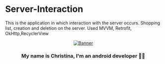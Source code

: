 # Server-Interaction
This is the application  in which interaction with the server occurs. Shopping list, creation and deletion on the server. Used MVVM, Retrofit, OkHttp,RecyclerView

<p align="center">
  <a href="https://www.edisonlee55.com"><img src="https://i.giphy.com/media/xT1XGLSb5E1VjIUw4E/giphy.webp" alt="Banner"></a>
</p>  
   
### <div align="center"> My name is Christina, I'm an android developer 👨‍💻</div>  
  


